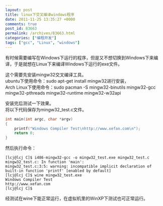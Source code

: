 ```yaml
---
layout: post
title: linux下交叉编译windows程序
date: 2011-11-25 13:35:27 +0000
comments: true
post_id: 83663
permalink: /archives/83663.html
categories: ["编程开发"]
tags: ["gcc", "Linux", "windows"]
---
```


有时候需要编写在Windows下运行的程序，但是又不想切换到Windows下来编译，于是就想在Linux下来编译Windows下运行的exe文件。

这个需要先安装mingw32交叉编译工具。  
ubuntu下使用命令：sudo apt-get install mingw32进行安装，  
Arch Linux下使用命令：sudo pacman -S mingw32-binutils mingw32-gcc mingw32-pthreads mingw32-runtime mingw32-w32api

安装完后测试一下效果。  
将以下代码保存为mingw32_test.c文件。

``` c
int main(int argc, char *argv)
{
    printf("Windows Compiler Test\nhttp://www.xefan.com\n");
    return 0;
}
```


然后执行命令：

    [lcj@lcj C]$ i486-mingw32-gcc -o mingw32_test.exe mingw32_test.c
    mingw32_test.c: In function 'main':
    mingw32_test.c:3:5: warning: incompatible implicit declaration of built-in function 'printf' [enabled by default]
    [lcj@lcj C]$ wine mingw32_test.exe
    Windows Compiler Test
    http://www.xefan.com
    [lcj@lcj C]$

经测试在wine下能正常运行，在虚拟机里的WinXP下测试也可正常运行。
